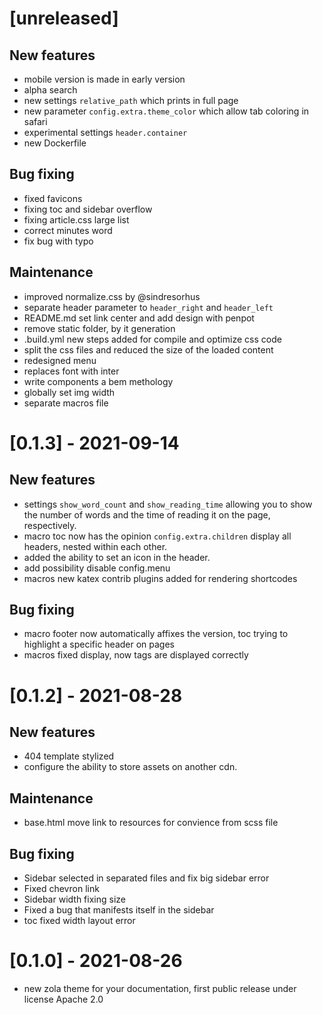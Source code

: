 # [unreleased]

## New features

- mobile version is made in early version
- alpha search
- new settings `relative_path` which prints in full page
- new parameter `config.extra.theme_color` which allow tab coloring in safari
- experimental settings `header.container`
- new Dockerfile

## Bug fixing

- fixed favicons
- fixing toc and sidebar overflow
- fixing article.css large list
- correct minutes word
- fix bug with typo


## Maintenance

- improved normalize.css by @sindresorhus
- separate header parameter to `header_right` and `header_left`
- README.md set link center and add design with penpot
- remove static folder, by it generation
- .build.yml new steps added for compile and optimize css code
- split the css files and reduced the size of the loaded content
- redesigned menu 
- replaces font with inter
- write components a bem methology
- globally set img width
- separate macros file

# [0.1.3] - 2021-09-14

## New features

- settings `show_word_count` and `show_reading_time` allowing you to show the
  number of words and the time of reading it on the page, respectively.
- macro toc now has the opinion `config.extra.children` display all headers,
  nested within each other.
- added the ability to set an icon in the header.
- add possibility disable config.menu
- macros new katex contrib plugins added for rendering shortcodes

## Bug fixing

- macro footer now automatically affixes the version, toc trying to highlight a
  specific header on pages
- macros fixed display, now tags are displayed correctly

# [0.1.2] - 2021-08-28

## New features

- 404 template stylized
- configure the ability to store assets on another cdn.

## Maintenance

- base.html move link to resources for convience from scss file

## Bug fixing

- Sidebar selected in separated files and fix big sidebar error
- Fixed chevron link
- Sidebar width fixing size
- Fixed a bug that manifests itself in the sidebar
- toc fixed width layout error

# [0.1.0] - 2021-08-26

- new zola theme for your documentation, first public release under license
  Apache 2.0
